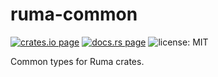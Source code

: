 # ruma-common

[![crates.io page](https://img.shields.io/crates/v/ruma-common.svg)](https://crates.io/crates/ruma-common)
[![docs.rs page](https://docs.rs/ruma-common/badge.svg)](https://docs.rs/ruma-common/)
![license: MIT](https://img.shields.io/crates/l/ruma-common.svg)

Common types for Ruma crates.
